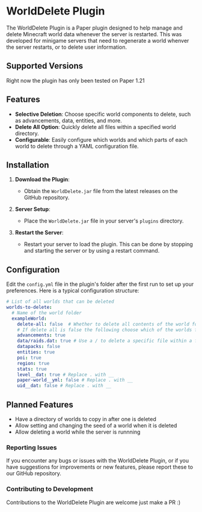 # WorldDelete Plugin

The WorldDelete Plugin is a Paper plugin designed to help manage and delete Minecraft world data whenever the server is restarted. This was developed for minigame servers that need to regenerate a world whenver the server restarts, or to delete user information.

## Supported Versions
Right now the plugin has only been tested on Paper 1.21

## Features

- **Selective Deletion**: Choose specific world components to delete, such as advancements, data, entities, and more.
- **Delete All Option**: Quickly delete all files within a specified world directory.
- **Configurable**: Easily configure which worlds and which parts of each world to delete through a YAML configuration file.

## Installation

1. **Download the Plugin**:
    - Obtain the `WorldDelete.jar` file from the latest releases on the GitHub repository.

2. **Server Setup**:
    - Place the `WorldDelete.jar` file in your server's `plugins` directory.

3. **Restart the Server**:
    - Restart your server to load the plugin. This can be done by stopping and starting the server or by using a restart command.

## Configuration

Edit the `config.yml` file in the plugin's folder after the first run to set up your preferences. Here is a typical configuration structure:

```yaml
# List of all worlds that can be deleted
worlds-to-delete:
  # Name of the world folder
  exampleWorld:
    delete-all: false  # Whether to delete all contents of the world folder
    # If delete all is false the following choose which of the worlds folder's to delete
    advancements: true
    data/raids.dat: true # Use a / to delete a specific file within a folder
    datapacks: false
    entities: true
    poi: true
    region: true
    stats: true
    level__dat: true # Replace . with __
    paper-world__yml: false # Replace . with __
    uid__dat: false # Replace . with __
```

## Planned Features

- Have a directory of worlds to copy in after one is deleted
- Allow setting and changing the seed of a world when it is deleted
- Allow deleting a world while the server is runnning

### Reporting Issues

If you encounter any bugs or issues with the WorldDelete Plugin, or if you have suggestions for improvements or new features, please report these to our GitHub repository.
### Contributing to Development

Contributions to the WorldDelete Plugin are welcome just make a PR :)


